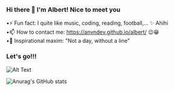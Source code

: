 ### Hi there 👋 I'm Albert! Nice to meet you 

<!--
**albert-van/albert-van** is a ✨ _special_ ✨ repository because its `README.md` (this file) appears on your GitHub profile.

Here are some ideas to get you started:

- 🔭 I’m currently working on ...
- 🌱 I’m currently learning ...
- 👯 I’m looking to collaborate on ...
- 🤔 I’m looking for help with ...
- 💬 Ask me about ...
- 📫 How to reach me: ...
- 😄 Pronouns: ...
- ⚡ Fun fact:

--->
•⚡ Fun fact: I quite like music, coding, reading, football,... ✨ Ahihi <br>
•📫 How to contact me: https://anvndev.github.io/albert/ 😉😁 <br>
•🌱 Inspirational maxim: "Not a day, without a line" <br>
<!-- <body>
<img src=“https://giphy.com/gifs/cartoonhangover-cartoons-bravestwarriors-836HiJc7pgzy8iNXCn?utm_source=media-link&utm_medium=landing&utm_campaign=Media%20Links&utm_term=” alt=“Hi”></body> -->
### Let's go!!!
<!-- ![Alt Text](https://media.giphy.com/media/iIqmM5tTjmpOB9mpbn/giphy.gif?cid=790b76118a22b83e932672f3151d6f4133bb6860bfeb58bc&rid=giphy.gif&ct=g) -->
![Alt Text](https://media.giphy.com/media/836HiJc7pgzy8iNXCn/giphy.gif?cid=790b76114811845498625448c55554f2a9ce0252c1c72d40&rid=giphy.gif&ct=g)

![Anurag's GitHub stats](https://github-readme-stats.vercel.app/api?username=anuraghazra&show_icons=true&theme=radical)
